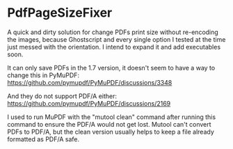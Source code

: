 # PdfPageSizeFixer


A quick and dirty solution for change PDFs print size without re-encoding the images, because Ghostscript and every single option I tested at the time just messed with the orientation. I intend to expand it and add executables soon.


It can only save PDFs in the 1.7 version, it doesn't seem to have a way to change this in PyMuPDF:
https://github.com/pymupdf/PyMuPDF/discussions/3348

And they do not support PDF/A either:
https://github.com/pymupdf/PyMuPDF/discussions/2169

I used to run MuPDF with the "mutool clean" command after running this command to ensure the PDF/A would not get lost. Mutool can't convert PDFs to PDF/A, but the clean version usually helps to keep a file already formatted as PDF/A safe.
